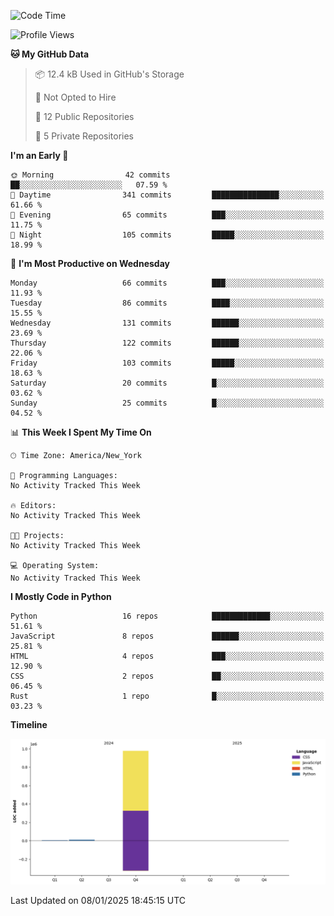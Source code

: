 <!--START_SECTION:waka-->
![Code Time](http://img.shields.io/badge/Code%20Time-0%20secs-blue)

![Profile Views](http://img.shields.io/badge/Profile%20Views-0-blue)

**🐱 My GitHub Data** 

> 📦 12.4 kB Used in GitHub's Storage 
 > 
> 🚫 Not Opted to Hire
 > 
> 📜 12 Public Repositories 
 > 
> 🔑 5 Private Repositories 
 > 
**I'm an Early 🐤** 

```text
🌞 Morning                42 commits          ██░░░░░░░░░░░░░░░░░░░░░░░   07.59 % 
🌆 Daytime                341 commits         ███████████████░░░░░░░░░░   61.66 % 
🌃 Evening                65 commits          ███░░░░░░░░░░░░░░░░░░░░░░   11.75 % 
🌙 Night                  105 commits         █████░░░░░░░░░░░░░░░░░░░░   18.99 % 
```
📅 **I'm Most Productive on Wednesday** 

```text
Monday                   66 commits          ███░░░░░░░░░░░░░░░░░░░░░░   11.93 % 
Tuesday                  86 commits          ████░░░░░░░░░░░░░░░░░░░░░   15.55 % 
Wednesday                131 commits         ██████░░░░░░░░░░░░░░░░░░░   23.69 % 
Thursday                 122 commits         ██████░░░░░░░░░░░░░░░░░░░   22.06 % 
Friday                   103 commits         █████░░░░░░░░░░░░░░░░░░░░   18.63 % 
Saturday                 20 commits          █░░░░░░░░░░░░░░░░░░░░░░░░   03.62 % 
Sunday                   25 commits          █░░░░░░░░░░░░░░░░░░░░░░░░   04.52 % 
```


📊 **This Week I Spent My Time On** 

```text
🕑︎ Time Zone: America/New_York

💬 Programming Languages: 
No Activity Tracked This Week

🔥 Editors: 
No Activity Tracked This Week

🐱‍💻 Projects: 
No Activity Tracked This Week

💻 Operating System: 
No Activity Tracked This Week
```

**I Mostly Code in Python** 

```text
Python                   16 repos            █████████████░░░░░░░░░░░░   51.61 % 
JavaScript               8 repos             ██████░░░░░░░░░░░░░░░░░░░   25.81 % 
HTML                     4 repos             ███░░░░░░░░░░░░░░░░░░░░░░   12.90 % 
CSS                      2 repos             ██░░░░░░░░░░░░░░░░░░░░░░░   06.45 % 
Rust                     1 repo              █░░░░░░░░░░░░░░░░░░░░░░░░   03.23 % 
```



**Timeline**

![Lines of Code chart](https://raw.githubusercontent.com/SacredFall/SacredFall/main/assets/bar_graph.png)


 Last Updated on 08/01/2025 18:45:15 UTC
<!--END_SECTION:waka-->

